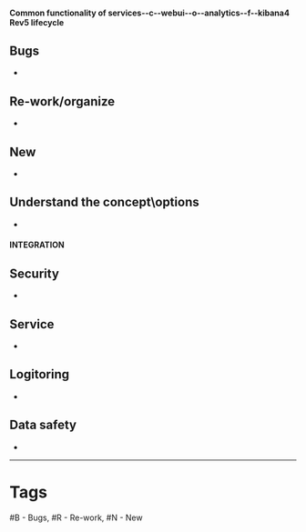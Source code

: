 #### Common functionality of services--c--webui--o--analytics--f--kibana4 Rev5 lifecycle

## Bugs
* 

## Re-work/organize
* 

## New 
* 

## Understand the concept\options
* 


#### INTEGRATION

## Security
* 

## Service
* 

## Logitoring
* 

## Data safety
* 

-----
# Tags
#B - Bugs, #R - Re-work, #N - New